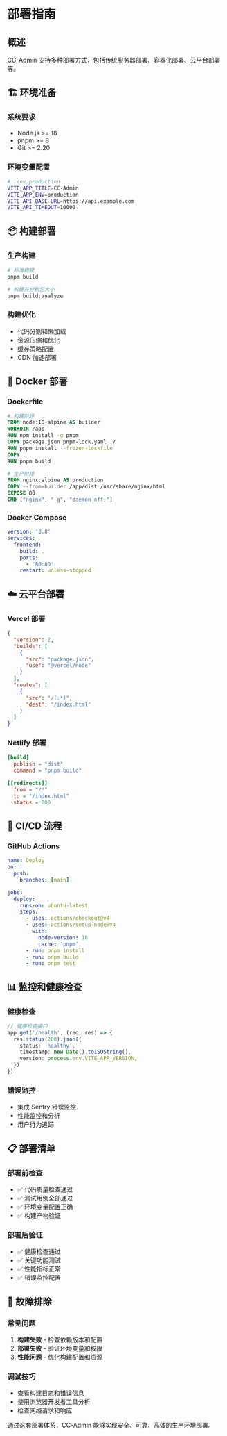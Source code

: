 # 部署指南

## 概述

CC-Admin 支持多种部署方式，包括传统服务器部署、容器化部署、云平台部署等。

## 🏗️ 环境准备

### 系统要求

- Node.js >= 18
- pnpm >= 8
- Git >= 2.20

### 环境变量配置

```bash
# .env.production
VITE_APP_TITLE=CC-Admin
VITE_APP_ENV=production
VITE_API_BASE_URL=https://api.example.com
VITE_API_TIMEOUT=10000
```

## 📦 构建部署

### 生产构建

```bash
# 标准构建
pnpm build

# 构建并分析包大小
pnpm build:analyze
```

### 构建优化

- 代码分割和懒加载
- 资源压缩和优化
- 缓存策略配置
- CDN 加速部署

## 🐳 Docker 部署

### Dockerfile

```dockerfile
# 构建阶段
FROM node:18-alpine AS builder
WORKDIR /app
RUN npm install -g pnpm
COPY package.json pnpm-lock.yaml ./
RUN pnpm install --frozen-lockfile
COPY . .
RUN pnpm build

# 生产阶段
FROM nginx:alpine AS production
COPY --from=builder /app/dist /usr/share/nginx/html
EXPOSE 80
CMD ["nginx", "-g", "daemon off;"]
```

### Docker Compose

```yaml
version: '3.8'
services:
  frontend:
    build: .
    ports:
      - '80:80'
    restart: unless-stopped
```

## ☁️ 云平台部署

### Vercel 部署

```json
{
  "version": 2,
  "builds": [
    {
      "src": "package.json",
      "use": "@vercel/node"
    }
  ],
  "routes": [
    {
      "src": "/(.*)",
      "dest": "/index.html"
    }
  ]
}
```

### Netlify 部署

```toml
[build]
  publish = "dist"
  command = "pnpm build"

[[redirects]]
  from = "/*"
  to = "/index.html"
  status = 200
```

## 🚀 CI/CD 流程

### GitHub Actions

```yaml
name: Deploy
on:
  push:
    branches: [main]

jobs:
  deploy:
    runs-on: ubuntu-latest
    steps:
      - uses: actions/checkout@v4
      - uses: actions/setup-node@v4
        with:
          node-version: 18
          cache: 'pnpm'
      - run: pnpm install
      - run: pnpm build
      - run: pnpm test
```

## 📊 监控和健康检查

### 健康检查

```typescript
// 健康检查接口
app.get('/health', (req, res) => {
  res.status(200).json({
    status: 'healthy',
    timestamp: new Date().toISOString(),
    version: process.env.VITE_APP_VERSION,
  })
})
```

### 错误监控

- 集成 Sentry 错误监控
- 性能监控和分析
- 用户行为追踪

## 📋 部署清单

### 部署前检查

- ✅ 代码质量检查通过
- ✅ 测试用例全部通过
- ✅ 环境变量配置正确
- ✅ 构建产物验证

### 部署后验证

- ✅ 健康检查通过
- ✅ 关键功能测试
- ✅ 性能指标正常
- ✅ 错误监控配置

## 🔧 故障排除

### 常见问题

1. **构建失败** - 检查依赖版本和配置
2. **部署失败** - 验证环境变量和权限
3. **性能问题** - 优化构建配置和资源

### 调试技巧

- 查看构建日志和错误信息
- 使用浏览器开发者工具分析
- 检查网络请求和响应

通过这套部署体系，CC-Admin 能够实现安全、可靠、高效的生产环境部署。
